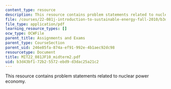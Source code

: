 ```yaml
---
content_type: resource
description: This resource contains problem statements related to nuclear power economy.
file: /courses/22-081j-introduction-to-sustainable-energy-fall-2010/b3d43bf172b25572ebd9d3dac25a21c2_MIT22_081JF10_midterm2.pdf
file_type: application/pdf
learning_resource_types: []
ocw_type: OCWFile
parent_title: Assignments and Exams
parent_type: CourseSection
parent_uid: 246e85fa-874a-ef91-992e-4b1aec92dc98
resourcetype: Document
title: MIT22_081JF10_midterm2.pdf
uid: b3d43bf1-72b2-5572-ebd9-d3dac25a21c2
---
```

This resource contains problem statements related to nuclear power economy.